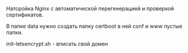 Натсройка Nginx с автоматической перегенерацией и проверкой сертификатов.

В папке data нужно создать папку certboot в ней conf и www пустые папки.

init-letsencrypt.sh - вписать свой домен
